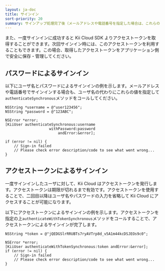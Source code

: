 ```yaml
---
layout: ja-doc
title: サインイン
sort-priority: 20
summary: サインアップ処理完了後（メールアドレスや電話番号を指定した場合は、これらの認証が完了後）、登録したユーザ名やメールアドレス、電話番号とパスワードによるサインインが有効になります。
---
```

また、一度サインインに成功すると Kii Cloud SDK よりアクセストークンを取得することができます。次回サインイン時には、このアクセストークンを利用することもできます。この場合、取得したアクセストークンをアプリケーション側で安全に保存・管理してください。

## パスワードによるサインイン

以下にユーザ名とパスワードによるサインインの例を示します。メールアドレスや電話番号でサインインする場合も、ユーザ名の代わりにこれらの値を指定して`authenticateSynchronous`メソッドをコールしてください。

```objc
NSString *username = @"user123456";
NSString *password = @"123ABC";

NSError *error;
[KiiUser authenticateSynchronous:username
                    withPassword:password
                        andError:&error];

if (error != nil) {
    // Sign-in failed
    // Please check error description/code to see what went wrong...
}
```

## アクセストークンによるサインイン

一度サインインしたユーザに対して、Kii Cloud はアクセストークンを発行します。アクセストークンは期限が切れるまで有効です。アクセストークンを使用することで、二回目以降はユーザ名やパスワードの入力を省略して Kii Cloud にアクセスすることが可能になります。

以下にアクセストークンによるサインインの例を示します。アクセストークンを指定の上`authenticateWithTokenSynchronous`メソッドをコールすることで、アクセストークンによるサインインが完了します。

```objc
NSString *token = @"jQEDGSlrRRUBTs7ryAVTrp8d_v5A1m44kcDSJEOs9c0";

NSError *error;
[KiiUser authenticateWithTokenSynchronous:token andError:&error];
if (error != nil) {
    // Sign-in failed
    // Please check error description/code to see what went wrong...
}
```
